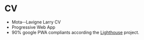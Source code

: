 # CV

- Mota--Lavigne Larry CV
- Progressive Web App
- 90% google PWA compliants according the [Lighthouse](https://github.com/GoogleChrome/lighthouse) project.
